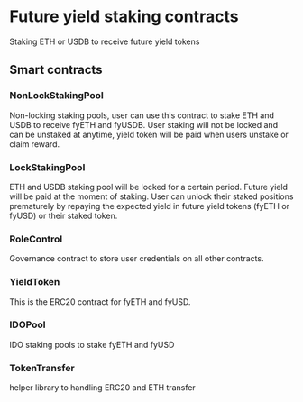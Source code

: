 # Future yield staking contracts

Staking ETH or USDB to receive future yield tokens

## Smart contracts

### NonLockStakingPool

Non-locking staking pools, user can use this contract to stake ETH and USDB to receive fyETH and fyUSDB.
User staking will not be locked and can be unstaked at anytime, yield token will be paid when users unstake or claim reward.

### LockStakingPool

ETH and USDB staking pool will be locked for a certain period. Future yield will be paid at the moment of staking.
User can unlock their staked positions prematurely by repaying the expected yield in future yield tokens (fyETH or fyUSD) or their staked token.

### RoleControl

Governance contract to store user credentials on all other contracts.

### YieldToken

This is the ERC20 contract for fyETH and fyUSD.

### IDOPool

IDO staking pools to stake fyETH and fyUSD

### TokenTransfer

helper library to handling ERC20 and ETH transfer